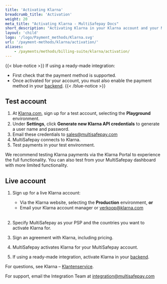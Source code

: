 ```yaml
---
title: 'Activating Klarna'
breadcrumb_title: 'Activation'
weight: 20
meta_title: "Activating Klarna - MultiSafepay Docs"
short_description: "Activating Klarna in your Klarna account and your MultiSafepay account"
layout: 'child'
logo: '/logo/Payment_methods/Klarna.svg'
url: '/payment-methods/klarna/activation/'
aliases:
    - /payments/methods/billing-suite/klarna/activation/
---
```

{{< blue-notice >}} If using a ready-made integration: 

- First check that the payment method is supported. 
- Once activated for your account, you must also enable the payment method in your [backend](/glossaries/multisafepay-glossary/#backend).  {{< /blue-notice >}}

## Test account

1. At [Klarna.com](https://www.klarna.com/nl/), sign up for a test account, selecting the **Playground** environment. 
2. Under **Settings**, click **Generate new Klarna API credentials** to generate a user name and password.
3. Email these credentials to <sales@multisafepay.com> 
4. MultiSafepay connects to Klarna. 
5. Test payments in your test environment. 

We recommend testing Klarna payments via the Klarna Portal to experience the full functionality. You can also test from your MultiSafepay dashboard with more limited functionality.

## Live account

1. Sign up for a live Klarna account:

    - Via the Klarna website, selecting the **Production** environment, **or**  
    - Email your Klarna account manager or <verkoop@klarna.com>
&nbsp;  
&nbsp;     
2. Specify MultiSafepay as your PSP and the countries you want to activate Klarna for.
3. Sign an agreement with Klarna, including pricing.
4. MultiSafepay activates Klarna for your MultiSafepay account. 
5. If using a ready-made integration, activate Klarna in your [backend](/glossaries/multisafepay-glossary/#backend).


For questions, see Klarna – [Klantenservice](https://www.klarna.com/nl/klantenservice).

For support, email the Integration Team at <integration@multisafepay.com>


